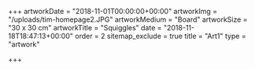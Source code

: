 +++
artworkDate = "2018-11-01T00:00:00+00:00"
artworkImg = "/uploads/tim-homepage2.JPG"
artworkMedium = "Board"
artworkSize = "30 x 30 cm"
artworkTitle = "Squiggles"
date = "2018-11-18T18:47:13+00:00"
order = 2
sitemap_exclude = true
title = "Art1"
type = "artwork"

+++
